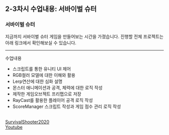 <h2>2-3차시 수업내용: 서바이벌 슈터</h2>

<h3>서바이벌 슈터</h3>

지금까지 서바이벌 슈터 게임을 만들어보는 시간을 가졌습니다.
진행할 전체 프로젝트는 아래 링크에서 확인해보실 수 있습니다.

---
수업내용
- 스크립트를 통한 유니티 UI 제어
- RGB컬러 모델에 대한 이해와 활용
- Lerp연산에 대한 심화 설명
- 몬스터 애니메이션과 공격, 체력에 대한 로직 작성
- 제작한 게임오브젝트 프리팹으로 저장
- RayCast를 활용한 플레이어 공격 로직 작성
- ScoreManager 스크립트 작성과 게임 점수 관리 로직 작성
<br><br>

<a href="https://github.com/eugene-doobu/SurvivalShooter2020">SurvivalShooter2020</a><br>
<a href="https://youtu.be/GueFCKIL8oI">Youtube</a>